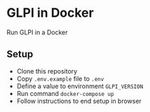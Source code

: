 # GLPI in Docker
Run GLPI in a Docker

## Setup

* Clone this repository
* Copy `.env.example` file to `.env`
* Define a value to environment `GLPI_VERSION`
* Run command `docker-compose up`
* Follow instructions to end setup in browser